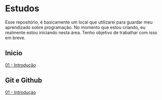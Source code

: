 # Estudos
Esse repositório, é basicamente um local que utilizarei para guardar meu aprendizado sobre programação. No momento que estou criando, eu realmente estou iniciando nesta área. Tenho objetivo de trabalhar com isso em breve. 


## **Inicio**
[01 - Introdução](/01-Inicio/Introducao.md)


## **Git e Github**
[01 - Introdução](/Git%20e%20Github/01-Introducao.md)




